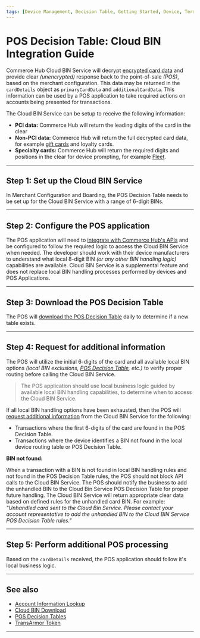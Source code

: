 ```yaml
---
tags: [Device Management, Decision Table, Getting Started, Device, Terminal, Point-of-Sale]
---
```


# POS Decision Table: Cloud BIN Integration Guide

Commerce Hub Cloud BIN Service will decrypt [encrypted card data](?path=docs/In-Person/Integrations/Encrypted-PIN-Pad.md) and provide clear *(unencrypted)* response back to the point-of-sale *(POS)*, based on the merchant configuration. This data may be returned in the `cardDetails` object as `primaryCardData` and `additionalCardData`. This information can be used by a POS application to take required actions on accounts being presented for transactions.

The Cloud BIN Service can be setup to receive the following information:

- **PCI data:** Commerce Hub will return the leading digits of the card in the clear
- **Non-PCI data:** Commerce Hub will return the full decrypted card data, for example [gift cards](?path=docs/Resources/Guides/Payment-Sources/Gift-Card.md) and loyalty cards.
- **Specialty cards:** Commerce Hub will return the required digits and positions in the clear for device prompting, for example [Fleet](?path=docs/Resources/Guides/Payment-Sources/Fleet/Fleet-Brand-Req.md).

---

## Step 1: Set up the Cloud BIN Service

In Merchant Configuration and Boarding, the POS Decision Table needs to be set up for the Cloud BIN Service with a range of 6-digit BINs.

---

## Step 2: Configure the POS application

The POS application will need to [integrate with Commerce Hub's APIs](?path=docs/Resources/API-Documents/Use-Our-APIs.md) and be configured to follow the required logic to access the Cloud BIN Service when needed. The developer should work with their device manufacturers to understand what local 8-digit BIN *(or any other BIN handling logic)* capabilities are available. Cloud BIN Service is a supplemental feature and does not replace local BIN handling processes performed by devices and POS Applications.

---

## Step 3: Download the POS Decision Table

The POS will [download the POS Decision Table](?path=docs/Resources/API-Documents/Device-Management/DT-Cloud-BIN-Download.md) daily to determine if a new table exists.

---

## Step 4: Request for additional information

The POS will utilize the initial 6-digits of the card and all available local BIN options *(local BIN exclusions, [POS Decision Table](?path=docs/Resources/API-Documents/Device-Management/Decision-Table.md), etc.)* to verify proper routing before calling the Cloud BIN Service.

<!-- theme: info -->
> The POS application should use local business logic guided by available local BIN handling capabilities, to determine when to access the Cloud BIN Service.

If all local BIN handling options have been exhausted, then the POS will [request additional information](?path=docs/Resources/API-Documents/Payments_VAS/Cloud-BIN-Lookup.md) from the Cloud BIN Service for the following:

- Transactions where the first 6-digits of the card are found in the POS Decision Table.
- Transactions where the device identifies a BIN not found in the local device routing table or POS Decision Table.

**BIN not found:**

When a transaction with a BIN is not found in local BIN handling rules and not found in the POS Decision Table rules, the POS should not block API calls to the Cloud BIN Service. The POS should notify the business to add the unhandled BIN to the Cloud Bin Service POS Decision Table for proper future handling. The Cloud BIN Service will return appropriate clear data based on defined rules for the unhandled card BIN. For example: *"Unhandled card sent to the Cloud Bin Service. Please contact your account representative to add the unhandled BIN to the Cloud BIN Service POS Decision Table rules."*

---

## Step 5: Perform additional POS processing

Based on the `cardDetails` received, the POS application should follow it's local business logic.

---

## See also

- [Account Information Lookup](?path=docs/Resources/API-Documents/Payments_VAS/Information-Lookup.md)
- [Cloud BIN Download](?path=docs/Resources/API-Documents/Device-Management/DT-Cloud-BIN-Download.md)
- [POS Decision Tables](?path=docs/Resources/API-Documents/Device-Management/Decision-Table.md)
- [TransArmor Token](?path=docs/Resources/Guides/Payment-Sources/Tokenization/TransAmor.md)

---
